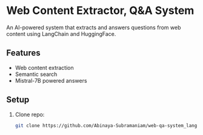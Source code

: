 # Web Content Extractor, Q&A System

An AI-powered system that extracts and answers questions from web content using LangChain and HuggingFace.

## Features
- Web content extraction
- Semantic search
- Mistral-7B powered answers

## Setup
1. Clone repo:
   ```bash
   git clone https://github.com/Abinaya-Subramaniam/web-qa-system_langchain.git
